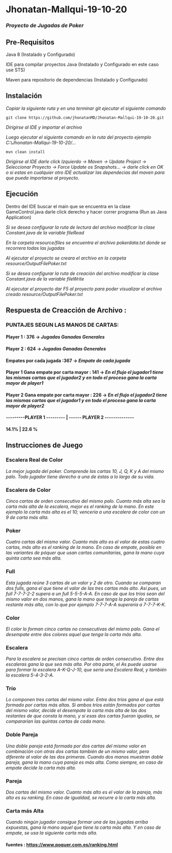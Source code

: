 # Jhonatan-Mallqui-19-10-20


### _Proyecto de Jugadas de Poker_


## Pre-Requisitos


Java 8 (Instalado y Configurado)

IDE para compilar proyectos Java (Instalado y Configurado en este caso use STS)

Maven para repositorio de dependencias (Instalado y Configurado)

## Instalación

_Copiar la siguiente ruta y en una terminar git ejecutar el siguiente comando_

```
git clone https://github.com/jhonatanMD/Jhonatan-Mallqui-19-10-20.git
```

_Dirigirse al IDE y importar el archivo_

_Luego ejecutar el siguiente comando en la ruta del proyecto ejemplo C:\Jhonatan-Mallqui-19-10-20/..._

```
mvn clean install
```
_Dirigirse al IDE darle click Izquierdo -> Maven -> Update Project -> Seleccionar Proyecto -> Force Update os Snapshots... -> darle click en OK 
o si estas en cualquier otro IDE actualizar las dependecias del maven para que pueda importarse al proyecto._

## Ejecución

Dentro del IDE buscar el main que se encuentra en la clase GameControl.java
darle click derecho y hacer correr programa (Run as Java Application) 

_Si se desea configurar la ruta de lectura del archivo modificar la clase Constant.java de la variable fileRead_

_En la carpeta resource/files se encuentra el archivo pokerdata.txt donde se recorrera todas las jugadas_ 

_Al ejecutar el proyecto se creara el archivo en la carpeta resource/OutputFilePoker.txt_

_Si se desea configurar la ruta de creación del archivo modificar la clase Constant.java de la variable fileWrite_

_Al ejecutar el proyecto dar F5 al proyecto para poder visualizar el archivo creado resource/OutputFilePoker.txt_


## Respuesta de Creacción de Archivo : 


### PUNTAJES SEGUN LAS MANOS DE CARTAS:

#### Player 1 : 376 -> _Jugadas Ganadas Generales_


#### Player 2 : 624 -> _Jugadas Ganadas Generales_


#### Empates por cada jugada :367 ->  _Empate de cada jugada_

#### Player 1 Gana empate por carta mayor : 141 -> _En el flujo el jugador1 tiene las mismas cartas que el jugador2 y en todo el proceso gana la carta mayor de player1_


#### Player 2 Gana empate por carta mayor : 226 -> _En el flujo el jugador2 tiene las mismas cartas que el jugador1 y en todo el proceso gana la carta mayor de player2_


#### ---------PLAYER 1 --------- | ------ PLAYER 2 --------------


####         14.1%                |       22.6 %


## Instrucciones de Juego

### Escalera Real de Color

_La mejor jugada del poker. Comprende las cartas 10, J, Q, K y A del mismo palo. Todo jugador tiene derecho a una de éstas a lo largo de su vida._

### Escalera de Color

_Cinco cartas de orden consecutivo del mismo palo. Cuanto más alta sea la carta más alta de la escalera, mejor es el ranking de la mano.
En este ejemplo la carta más alta es el 10; vencería a una escalera de color con un 9 de carta más alta._

### Poker

_Cuatro cartas del mismo valor. Cuanto más alto es el valor de estas cuatro cartas, más alto es el ranking de la mano. 
En caso de empate, posible en las variantes de póquer que usan cartas comunitarias, gana la mano cuya quinta carta sea más alta._

### Full

_Esta jugada reúne 3 cartas de un valor y 2 de otro. Cuando se comparan dos fulls, gana el que tiene el valor de las tres cartas más alto. 
Así pues, un full 7-7-7-2-2 supera a un full 5-5-5-A-A. En caso de que los tríos sean del mismo valor en dos manos, 
gana la mano que tenga la pareja de cartas restante más alta, con lo que por ejemplo 7-7-7-A-A superaría a 7-7-7-K-K._

### Color

_El color lo forman cinco cartas no consecutivas del mismo palo. Gana el desempate entre dos colores aquel que tenga la carta más alta._

### Escalera

_Para la escalera se precisan cinco cartas de orden consecutivo. Entre dos escaleras gana la que sea más alta. Por otra parte, 
el As puede usarse para formar la escalera A-K-Q-J-10, que sería una Escalera Real, y también la escalera 5-4-3-2-A._

### Trío

_Lo componen tres cartas del mismo valor. Entre dos tríos gana el que está formado por cartas más altas. 
Si ambos tríos están formados por cartas del mismo valor, decide el desempate la carta más alta de las dos restantes de que consta la mano,
y si esas dos cartas fueran iguales, se compararían las quintas cartas de cada mano._

### Doble Pareja

_Una doble pareja está formada por dos cartas del mismo valor en combinación con otras dos cartas también de un mismo valor, 
pero diferente al valor de las dos primeras. Cuando dos manos muestran doble pareja, gana la mano cuya pareja es más alta. 
Como siempre, en caso de empate decide la carta más alta._

### Pareja

_Dos cartas del mismo valor. Cuanto más alto es el valor de la pareja, más alto es su ranking. En caso de igualdad, se recurre a la carta más alta._

### Carta más Alta

_Cuando ningún jugador consigue formar una de las jugadas arriba expuestas, gana la mano aquel que tiene la carta más alta. 
Y en caso de empate, se usa la siguiente carta más alta._



#### fuentes : https://www.poquer.com.es/ranking.html


























